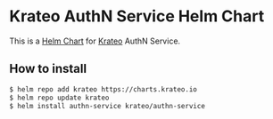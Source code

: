 # Krateo AuthN Service Helm Chart

This is a [Helm Chart](https://helm.sh/docs/topics/charts/) for [Krateo](https://github.com/krateoplatformops/) AuthN Service.



## How to install

```sh
$ helm repo add krateo https://charts.krateo.io
$ helm repo update krateo
$ helm install authn-service krateo/authn-service 
```